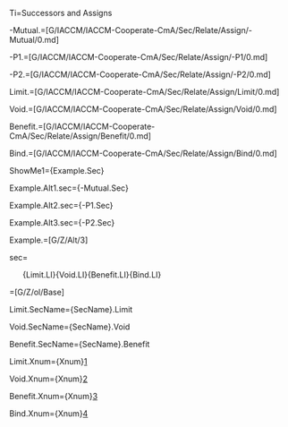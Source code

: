 Ti=Successors and Assigns

-Mutual.=[G/IACCM/IACCM-Cooperate-CmA/Sec/Relate/Assign/-Mutual/0.md]

-P1.=[G/IACCM/IACCM-Cooperate-CmA/Sec/Relate/Assign/-P1/0.md]

-P2.=[G/IACCM/IACCM-Cooperate-CmA/Sec/Relate/Assign/-P2/0.md]


Limit.=[G/IACCM/IACCM-Cooperate-CmA/Sec/Relate/Assign/Limit/0.md]

Void.=[G/IACCM/IACCM-Cooperate-CmA/Sec/Relate/Assign/Void/0.md]

Benefit.=[G/IACCM/IACCM-Cooperate-CmA/Sec/Relate/Assign/Benefit/0.md]

Bind.=[G/IACCM/IACCM-Cooperate-CmA/Sec/Relate/Assign/Bind/0.md]

ShowMe1={Example.Sec}

Example.Alt1.sec={-Mutual.Sec}

Example.Alt2.sec={-P1.Sec}

Example.Alt3.sec={-P2.Sec}

Example.=[G/Z/Alt/3]

sec=<ol>{Limit.LI}{Void.LI}{Benefit.LI}{Bind.LI}</ol>

=[G/Z/ol/Base]

Limit.SecName={SecName}.Limit

Void.SecName={SecName}.Void

Benefit.SecName={SecName}.Benefit

Limit.Xnum={Xnum}<a href="#Assign.Limit.sec">1</a>

Void.Xnum={Xnum}<a href="#Assign.Void.sec">2</a>

Benefit.Xnum={Xnum}<a href="#Assign.Benefit.sec">3</a>

Bind.Xnum={Xnum}<a href="#Assign.Bind.sec">4</a>
